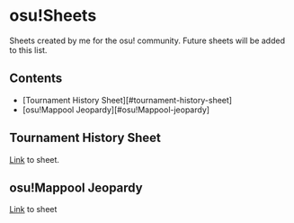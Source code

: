# osu!Sheets
Sheets created by me for the osu! community. Future sheets will be added to this list.

## Contents
* [Tournament History Sheet][#tournament-history-sheet]
* [osu!Mappool Jeopardy][#osu!Mappool-jeopardy]

## Tournament History Sheet
[Link](https://docs.google.com/spreadsheets/d/1hlngeWJaxbcC499_V0Yo2mcit6aaMAGq7Vcnq0dc4Lk/edit?usp=sharing) to sheet.

## osu!Mappool Jeopardy
[Link](https://docs.google.com/spreadsheets/d/1hGT_5y0W6SdcH4t9iBavzwZrwJbxLfXwEhxvzkKSg6o/edit?usp=sharing) to sheet
